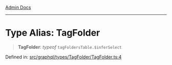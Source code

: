 [Admin Docs](/)

***

# Type Alias: TagFolder

> **TagFolder**: *typeof* `tagFoldersTable.$inferSelect`

Defined in: [src/graphql/types/TagFolder/TagFolder.ts:4](https://github.com/NishantSinghhhhh/talawa-api/blob/b87b8a22e4088f1ea75d4769c10896977d674855/src/graphql/types/TagFolder/TagFolder.ts#L4)

